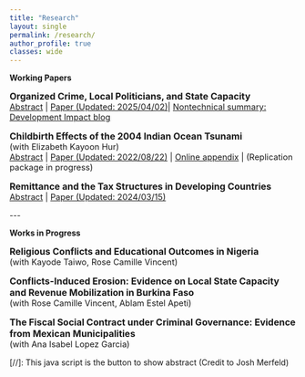 ```yaml
---
title: "Research"
layout: single
permalink: /research/
author_profile: true
classes: wide
---
```





**Working Papers**

<span style="font-size:12pt;"> **Organized Crime, Local Politicians, and State Capacity**</span><br>
<span style="font-size:11pt;">   <a href="#/" onclick="visib('abs_mexmayors')">Abstract</a> |  [Paper (Updated: 2025/04/02)](https://seunghunlee918.github.io/research/Mexico_Mayors.pdf)| [Nontechnical summary: Development Impact blog](https://blogs.worldbank.org/impactevaluations/role-local-politicians-establishing-capable-local-governments-violent)</span> 

<div id="abs_mexmayors" style="display: none;">
    <p style="font-size:11pt;">  This paper investigates the impact of losing mayors to successful assassinations on local government capacity by leveraging the randomness in the outcome of assassination attempts against Mexican mayors. Tax collection falls by 27%, and primary service expenditures shift to construction investments in municipalities with successful assassinations compared to failed attempts. Productive municipal workers leave and retaining them would require an 11% wage increase. There is suggestive evidence that more personnel are assigned to public security duties over the provision of public service. Non-political violence, economic activities, population changes, and the temporary rise in organized crime do not influence these outcomes. The results highlight the importance of leaders in maintaining fiscal and personnel capacity in violent environments.
  </p>  
</div>

<span style="font-size:12pt;"> **Childbirth Effects of the 2004 Indian Ocean Tsunami**</span><br>
<span style="font-size:11pt;"> (with Elizabeth Kayoon Hur) </span><br>
<span style="font-size:11pt;">   <a href="#/" onclick="visib('abs_indonesia')">Abstract</a> |  [Paper (Updated: 2022/08/22)](https://seunghunlee918.github.io/research/Dem_Tsunami_Indonesia_final.pdf)  | [Online appendix](https://seunghunlee918.github.io/research/appendix_shorter.pdf) | (Replication package in progress)</span>

<div id="abs_indonesia" style="display: none;">
    <p style="font-size:11pt;"> This paper evaluates the effect of the in utero exposure to the 2004 Indian Ocean Tsunami on short-term childbirth outcomes in Indonesia. Exploiting variation in damage intensities across locations and the timing of exposure, we find that the probability of successful pregnancies drops by 5.9 pp, while miscarriages increase by 5.5 pp. However, this does not vary by intensity of exposure across locations. Our results suggest the importance of considering fetal loss in developing countries and highlight that facilitating household investment in health through various policies may mitigate negative birth effects in the aftermath of natural disasters.</p>    
</div>



<span style="font-size:12pt;"> **Remittance and the Tax Structures in Developing Countries**</span><br>
<span style="font-size:11pt;">  <a href="#/" onclick="visib('abs_remittance')">Abstract</a> | [Paper (Updated: 2024/03/15)](https://seunghunlee918.github.io/research/Remittances.pdf) </span>

<div id="abs_remittance" style="display: none;">
    <p style="font-size:11pt;"> This paper investigates the relationship between a country's reliance on remittances from abroad and its ability to collect taxes from various domestic sources. Despite the increasing flow of remittances in volume and proportion, particularly among developing countries, their role in determining the state's capacity to collect taxes has received little attention. This chapter explores the link between remittances and various tax revenue categories using country-level data. Two-way panel regressions suggest that a 1 percentage point (pp) increase in the inflow of remittances explains a 0.12 pp rise in consumption tax revenues. The same estimate derived from IV methods proxying for migrant network strength and openness of borders increases to 0.9 pp. Decomposing this result reveals that the increase in household consumption expenditure explains all of the statistical association, not the efficient tax-collecting mechanisms such as VAT. Subsample regressions by income category suggest that the association between remittances and consumption tax revenue is stronger in countries with lower income. </p>
</div>
---

**Works in Progress**

<span style="font-size:12pt;"> **Religious Conflicts and Educational Outcomes in Nigeria**</span><br>
<span style="font-size:11pt;"> (with Kayode Taiwo, Rose Camille Vincent) </span><br>

<span style="font-size:12pt;"> **Conflicts-Induced Erosion: Evidence on Local State Capacity and Revenue Mobilization in Burkina Faso**</span><br>
<span style="font-size:11pt;"> (with Rose Camille Vincent, Ablam Estel Apeti) </span><br>

<span style="font-size:12pt;"> **The Fiscal Social Contract under Criminal Governance: Evidence from Mexican Municipalities**</span><br>
<span style="font-size:11pt;"> (with Ana Isabel Lopez Garcia) </span><br>

[//]: This java script is the button to show abstract (Credit to Josh Merfeld)
<script>
 function visib(id) {
  var x = document.getElementById(id);
  if (x.style.display === "block") {
    x.style.display = "none";
  } else {
    x.style.display = "block";
  }
}
</script>
